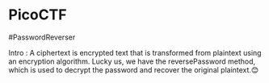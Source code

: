 # PicoCTF
#PasswordReverser

Intro : A ciphertext is encrypted text that is transformed from plaintext using an encryption algorithm. Lucky us, we have the reversePassword method, which is used to decrypt the password and recover the original plaintext.😊
